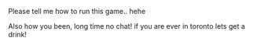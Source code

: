 Please tell me how to run this game.. hehe

Also how you been, long time no chat! if you are ever in toronto lets get a drink!
